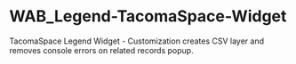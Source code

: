 # WAB_Legend-TacomaSpace-Widget
TacomaSpace Legend Widget - Customization creates CSV layer and removes console errors on related records popup.
